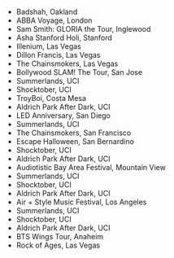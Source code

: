 * Badshah, Oakland
* ABBA Voyage, London
* Sam Smith: GLORIA the Tour, Inglewood
* Asha Stanford Holi, Stanford
* Illenium, Las Vegas
* Dillon Francis, Las Vegas
* The Chainsmokers, Las Vegas
* Bollywood SLAM! The Tour, San Jose
* Summerlands, UCI
* Shocktober, UCI
* TroyBoi, Costa Mesa
* Aldrich Park After Dark, UCI
* LED Anniversary, San Diego
* Summerlands, UCI
* The Chainsmokers, San Francisco
* Escape Halloween, San Bernardino
* Shocktober, UCI
* Aldrich Park After Dark, UCI
* Audiotistic Bay Area Festival, Mountain View
* Summerlands, UCI
* Shocktober, UCI
* Aldrich Park After Dark, UCI
* Air + Style Music Festival, Los Angeles
* Summerlands, UCI
* Shocktober, UCI
* Aldrich Park After Dark, UCI
* BTS Wings Tour, Anaheim
* Rock of Ages, Las Vegas
